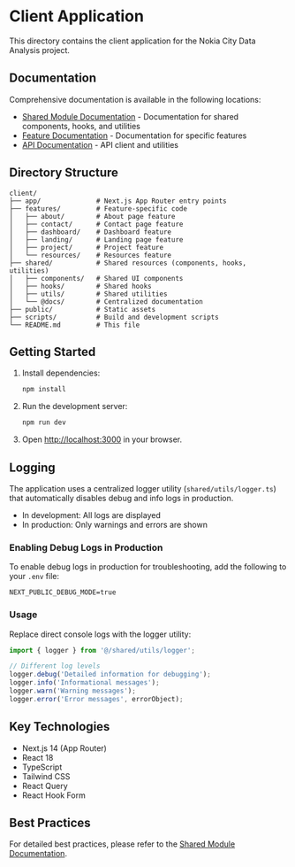 # Client Application

This directory contains the client application for the Nokia City Data Analysis project.

## Documentation

Comprehensive documentation is available in the following locations:

- [Shared Module Documentation](./shared/@docs/index.md) - Documentation for shared components, hooks, and utilities
- [Feature Documentation](./shared/@docs/features/) - Documentation for specific features
- [API Documentation](./shared/api/README.md) - API client and utilities

## Directory Structure

```
client/
├── app/              # Next.js App Router entry points
├── features/         # Feature-specific code
│   ├── about/        # About page feature
│   ├── contact/      # Contact page feature
│   ├── dashboard/    # Dashboard feature
│   ├── landing/      # Landing page feature
│   ├── project/      # Project feature
│   └── resources/    # Resources feature
├── shared/           # Shared resources (components, hooks, utilities)
│   ├── components/   # Shared UI components
│   ├── hooks/        # Shared hooks
│   ├── utils/        # Shared utilities
│   └── @docs/        # Centralized documentation
├── public/           # Static assets
├── scripts/          # Build and development scripts
└── README.md         # This file
```

## Getting Started

1. Install dependencies:
   ```bash
   npm install
   ```

2. Run the development server:
   ```bash
   npm run dev
   ```

3. Open [http://localhost:3000](http://localhost:3000) in your browser.

## Logging

The application uses a centralized logger utility (`shared/utils/logger.ts`) that automatically disables debug and info logs in production.

- In development: All logs are displayed
- In production: Only warnings and errors are shown

### Enabling Debug Logs in Production

To enable debug logs in production for troubleshooting, add the following to your `.env` file:

```
NEXT_PUBLIC_DEBUG_MODE=true
```

### Usage

Replace direct console logs with the logger utility:

```typescript
import { logger } from '@/shared/utils/logger';

// Different log levels
logger.debug('Detailed information for debugging');
logger.info('Informational messages');
logger.warn('Warning messages');
logger.error('Error messages', errorObject);
```

## Key Technologies

- Next.js 14 (App Router)
- React 18
- TypeScript
- Tailwind CSS
- React Query
- React Hook Form

## Best Practices

For detailed best practices, please refer to the [Shared Module Documentation](./shared/@docs/index.md).

